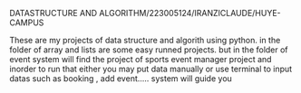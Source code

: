 DATASTRUCTURE AND ALGORITHM/223005124/IRANZICLAUDE/HUYE-CAMPUS 


These are my projects of data structure and algorith using python. in the folder of array and lists are some easy runned projects. but in the folder of event system will find the project of sports event manager project and inorder to run that either you may put data manually or use terminal to input datas such as booking , add event..... system will guide you 
